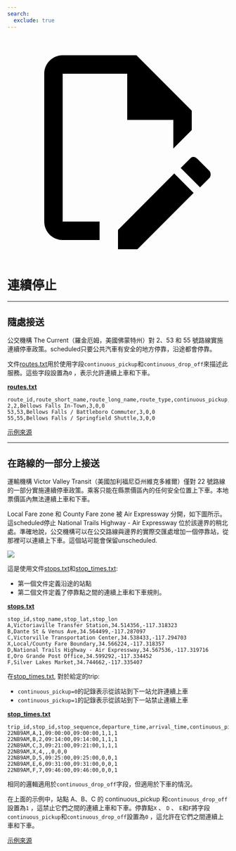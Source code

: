 ```yaml
---
search:
  exclude: true
---
```


<a class="pencil-link" href="https://github.com/MobilityData/gtfs.org/edit/main/docs/schedule/examples/continuous-stops.md" title="Edit this page" target="_blank">
    <svg class="pencil" xmlns="http://www.w3.org/2000/svg" viewBox="0 0 24 24"><path d="M10 20H6V4h7v5h5v3.1l2-2V8l-6-6H6c-1.1 0-2 .9-2 2v16c0 1.1.9 2 2 2h4v-2m10.2-7c.1 0 .3.1.4.2l1.3 1.3c.2.2.2.6 0 .8l-1 1-2.1-2.1 1-1c.1-.1.2-.2.4-.2m0 3.9L14.1 23H12v-2.1l6.1-6.1 2.1 2.1Z"></path></svg>
  </a>

# 連續停止

<hr/>

## 隨處接送

公交機構 The Current（羅金厄姆，美國佛蒙特州）對 2、53 和 55 號路線實施連續停車政策。scheduled只要公共汽車有安全的地方停靠，沿途都會停靠。

文件[routes.txt](../../reference/#routestxt)用於使用字段`continuous_pickup`和`continuous_drop_off`來描述此服務。這些字段設置為`0` ，表示允許連續上車和下車。

[**routes.txt**](../../reference/#routestxt)

    route_id,route_short_name,route_long_name,route_type,continuous_pickup,continuous_drop_off
    2,2,Bellows Falls In-Town,3,0,0
    53,53,Bellows Falls / Battleboro Commuter,3,0,0
    55,55,Bellows Falls / Springfield Shuttle,3,0,0

[示例來源](https://crtransit.org/bus-schedules/)

<hr/>

## 在路線的一部分上接送

運輸機構 Victor Valley Transit（美國加利福尼亞州維克多維爾）僅對 22 號路線的一部分實施連續停車政策。乘客只能在縣票價區內的任何安全位置上下車。本地票價區內無法連續上車和下車。

Local Fare zone 和 County Fare zone 被 Air Expressway 分開，如下圖所示。這scheduled停止 National Trails Highway - Air Expressway 位於該邊界的稍北處。準確地說，公交機構可以在公交路線與邊界的實際交匯處增加一個停靠站，從那裡可以連續上下車。這個站可能會保留unscheduled.

![](../../assets/victor-valley-transit.svg)

這是使用文件[stops.txt](../../reference/#stopstxt)和[stop_times.txt](../../reference/#stoptimestxt):

- 第一個文件定義沿途的站點
- 第二個文件定義了停靠點之間的連續上車和下車規則。

[**stops.txt**](../../reference/#stopstxt)

    stop_id,stop_name,stop_lat,stop_lon
    A,Victoriaville Transfer Station,34.514356,-117.318323
    B,Dante St & Venus Ave,34.564499,-117.287097
    C,Victorville Transportation Center,34.538433,-117.294703
    X,Local/County Fare Boundary,34.566224,-117.318357
    D,National Trails Highway - Air Expressway,34.567536,-117.319716
    E,Oro Grande Post Office,34.599292,-117.334452
    F,Silver Lakes Market,34.744662,-117.335407

在[stop_times.txt](../../reference/#stoptimestxt), 對於給定的trip:

- `continuous_pickup=0`的記錄表示從該站到下一站允許連續上車
- `continuous_pickup=1`的記錄表示從該站到下一站禁止連續上車

[**stop_times.txt**](../../reference/#stoptimestxt)

    trip_id,stop_id,stop_sequence,departure_time,arrival_time,continuous_pickup,continuous_drop_off,timepoint
    22NB9AM,A,1,09:00:00,09:00:00,1,1,1
    22NB9AM,B,2,09:14:00,09:14:00,1,1,1
    22NB9AM,C,3,09:21:00,09:21:00,1,1,1
    22NB9AM,X,4,,,0,0,0
    22NB9AM,D,5,09:25:00,09:25:00,0,0,1
    22NB9AM,E,6,09:31:00,09:31:00,0,0,1
    22NB9AM,F,7,09:46:00,09:46:00,0,0,1

相同的邏輯適用於`continuous_drop_off`字段，但適用於下車的情況。

在上面的示例中，站點 A、B、C 的 continuous_pickup 和`continuous_drop_off`設置為`1` ，這禁止它們之間的連續上車和下車。停靠點`X` 、 `D` 、 `E`和`F`將字段`continuous_pickup`和`continuous_drop_off`設置為`0` ，這允許在它們之間連續上車和下車。

[示例來源](https://vvta.org/routes/route-22/)
